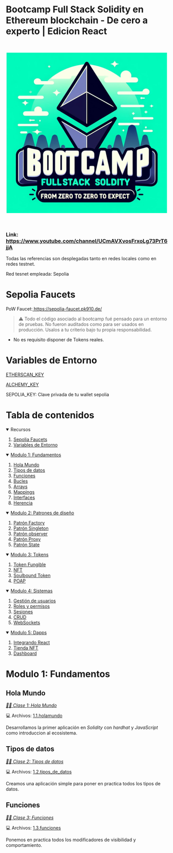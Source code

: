 # Bootcamp Full Stack Solidity en Ethereum blockchain - De cero a experto | Edicion React

<br/>
<p align="center">
<a href="https://www.youtube.com/channel/UCmAVXvosFrxoLg73PrT6jjA" target="_blank">
<img src="https://github.com/CaribeCafeCripto/solidity-bootcamp/blob/main/thumnail.jpg" width="500" alt="Bootcamp Full Stack Solidity en Ethereum blockchain - De cero a experto | Edicion React">
</a>
</p>
<br/>

### Link: https://www.youtube.com/channel/UCmAVXvosFrxoLg73PrT6jjA

Todas las referencias son desplegadas tanto en redes locales como en redes testnet.

Red tesnet empleada: Sepolia

# Sepolia Faucets
PoW Faucet:<a href="https://sepolia-faucet.pk910.de/" target="_blank"> https://sepolia-faucet.pk910.de/</a>

> ⚠️ Todo el código asociado al bootcamp fué pensado para un entorno de pruebas. No fueron auditados como para ser usados en producción. Usalos a tu criterio bajo tu propia responsabilidad.

* No es requisito disponer de Tokens reales.

# Variables de Entorno

[ETHERSCAN_KEY](https://etherscan.io)

[ALCHEMY_KEY](https://alchemy.com)

SEPOLIA_KEY: Clave privada de tu wallet sepolia

# Tabla de contenidos

<details open>
<summary>Recursos</summary>
<ol>
<li><a href="#sepolia-faucets">Sepolia Faucets</a></li>
<li><a href="#variables-de-entorno">Variables de Entorno</a></li>
</ol>
</details>
<details open>
<summary> <a href="#modulo-1-fundamentos">Modulo 1: Fundamentos</a></summary>
<ol>
<li><a href="#hola-mundo">Hola Mundo</a></li>
<li><a href="#tipos-de-datos">Tipos de datos</a></li>
<li><a href="#funciones">Funciones</a></li>
<li><a href="#bucles">Bucles</a></li>
<li><a href="#arrays">Arrays</a></li>
<li><a href="#mappings">Mappings</a></li>
<li><a href="#interfaces">Interfaces</a></li>
<li><a href="#herencia">Herencia</a></li>
</ol>
</details>
<details open>
<summary> <a href="#modulo-2-patrones-de-diseño">Modulo 2: Patrones de diseño</a></summary>
<ol>
<li><a href="#patron-factory">Patrón Factory</a></li>
<li><a href="#patron-singleton">Patrón Singleton</a></li>
<li><a href="#patron-observer">Patrón observer</a></li>
<li><a href="#patron-proxy">Patrón Proxy</a></li>
<li><a href="#patron-state">Patrón State</a></li>
</ol>
</details>
<details open>
<summary> <a href="#tokens">Modulo 3: Tokens</a></summary>
<ol>
<li><a href="#token-fungible">Token Fungible</a></li>
<li><a href="#nft">NFT</a></li>
<li><a href="#soulbound-token">Soulbound Token</a></li>
<li><a href="#poap">POAP</a></li>
</ol>
</details>
<details open>
<summary> <a href="#proyectos">Modulo 4: Sistemas</a></summary>
<ol>
<li><a href="#gestion-de-usuarios">Gestión de usuarios</a></li>
<li><a href="#roles-y-permisos">Roles y permisos</a></li>
<li><a href="#sesiones">Sesiones</a></li>
<li><a href="#crud">CRUD</a></li>
<li><a href="#websockets">WebSockets</a></li>
</ol>
</details>
<details open>
<summary> <a href="#proyectos">Modulo 5: Dapps</a></summary>
<ol>
<li><a href="#integrando-react">Integrando React</a></li>
<li><a href="#tienda-nft">Tienda NFT</a></li>
<li><a href="#dashboard">Dashboard</a></li>
</ol>
</details>

# Modulo 1: Fundamentos

## Hola Mundo

*[🧑‍🏫 Clase 1: Hola Mundo](https://www.youtube.com/channel/UCmAVXvosFrxoLg73PrT6jjA)*

💻 Archivos: [1.1.holamundo](https://github.com/CaribeCafeCripto/solidity-bootcamp/tree/main/1.fundamentos/1.1.holamundo)

Desarrollamos la primer aplicación en *Solidity* con *hardhat* y *JavaScript* como introduccion al ecosistema.

## Tipos de datos

*[🧑‍🏫 Clase 2: Tipos de datos](https://www.youtube.com/channel/UCmAVXvosFrxoLg73PrT6jjA)*

💻 Archivos: [1.2.tipos_de_datos](https://github.com/CaribeCafeCripto/solidity-bootcamp/tree/main/1.fundamentos/1.2.tipos_de_datos)

Creamos una aplicación simple para poner en practica todos los tipos de datos.

## Funciones

*[🧑‍🏫 Clase 3: Funciones](https://www.youtube.com/channel/UCmAVXvosFrxoLg73PrT6jjA)*

💻 Archivos: [1.3.funciones](https://github.com/CaribeCafeCripto/solidity-bootcamp/tree/main/1.fundamentos/1.3.funciones)

Ponemos en practica todos los modificadores de visibilidad y comportamiento.
